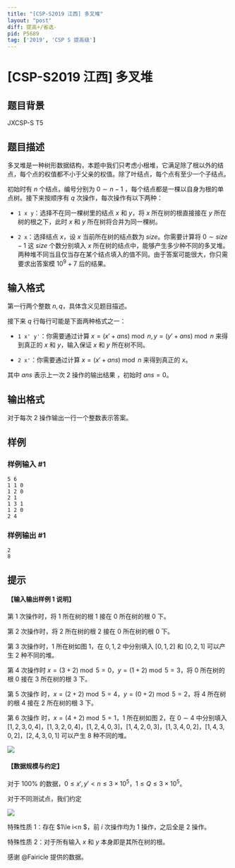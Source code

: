 ```yaml
---
title: "[CSP-S2019 江西] 多叉堆"
layout: "post"
diff: 提高+/省选-
pid: P5689
tag: ['2019', 'CSP S 提高级']
---
```

# [CSP-S2019 江西] 多叉堆
## 题目背景

JXCSP-S T5
## 题目描述

多叉堆是一种树形数据结构，本题中我们只考虑小根堆，它满足除了根以外的结点，每个点的权值都不小于父亲的权值。除了叶结点，每个点有至少一个子结点。

初始时有 $n$ 个结点，编号分别为 $0 \sim n - 1$ ，每个结点都是一棵以自身为根的单点树。接下来按顺序有 $q$ 次操作，每次操作有以下两种：

* `1 x y`：选择不在同一棵树里的结点 $x$ 和 $y$，将 $x$ 所在树的根直接接在 $y$ 所在树的根之下，此时 $x$ 和 $y$ 所在树将合并为同一棵树。

* `2 x`：选择结点 $x$，设 $x$ 当前所在树的结点数为 $size$。你需要计算将 $0 \sim size - 1$ 这 $size$ 个数分别填入 $x$ 所在树的结点中，能够产生多少种不同的多叉堆。两种堆不同当且仅当存在某个结点填入的值不同。由于答案可能很大，你只需要求出答案模 $10^9+7$ 后的结果。
## 输入格式

第一行两个整数 $n, q$，具体含义见题目描述。

接下来 $q$ 行每行可能是下面两种格式之一：

* `1 x' y'`：你需要通过计算 $x=(x'+ans) \bmod n , y=(y'+ans) \bmod n$ 来得到真正的 $x$ 和 $y$，输入保证 $x$ 和 $y$ 所在树不同。

* `2 x'`：你需要通过计算 $x=(x'+ans) \bmod n$ 来得到真正的 $x$。

其中 $ans$ 表示上一次 $2$ 操作的输出结果 ，初始时 $ans=0$。
## 输出格式

对于每次 $2$ 操作输出一行一个整数表示答案。
## 样例

### 样例输入 #1
```
5 6
1 1 0
1 2 0
2 1
1 3 1
1 2 0
2 4
```
### 样例输出 #1
```
2
8

```
## 提示

#### 【输入输出样例 1 说明】

第 $1$ 次操作时，将 $1$ 所在树的根 $1$ 接在 $0$ 所在树的根 $0$ 下。 

第 $2$ 次操作时，将 $2$ 所在树的根 $2$ 接在 $0$ 所在树的根 $0$ 下。   

第 $3$ 次操作时，$1$ 所在树如图 $1$，在 $0,1,2$ 中分别填入 $[0,1,2]$ 和 $[0,2,1]$ 可以产生 $2$ 种不同的堆。    

第 $4$ 次操作时 $x=(3+2) \bmod 5=0$，$y=(1+2) \bmod 5=3$，将 $0$ 所在树的根 $0$ 接在 $3$ 所在树的根 $3$ 下。   

第 $5$ 次操作 时，$x=(2+2) \bmod 5=4$，$y=(0+2) \bmod 5=2$，将 $4$ 所在树的根 $4$ 接在 $2$ 所在树的根 $3$ 下。    

第 $6$ 次操作 时，$x=(4+2) \bmod 5=1$，$1$ 所在树如图 $2$，在 $0\sim 4$ 中分别填入 $[1,2,3,0,4]$，$[1,3,2,0,4]$，$[1,2,4,0,3]$，$[1,4,2,0,3]$，$[1,3,4,0,2]$，$[1,4,3,0,2]$，$[2,4,3,0,1]$ 可以产生 $8$ 种不同的堆。

![](https://cdn.luogu.com.cn/upload/image_hosting/mqsr3nri.png)

#### 【数据规模与约定】

对于 $100\%$ 的数据，$0\le x',y' <n \le 3\times 10^5$，$1\le Q\le 3\times 10^5$。

对于不同测试点，我们约定

![](https://cdn.luogu.com.cn/upload/image_hosting/44j0elzy.png)


特殊性质 $1$：存在 $1\le i<n $，前 $i$ 次操作均为 $1$ 操作，之后全是 $2$ 操作。

特殊性质 $2$：对于所有输入 $x$ 和 $y$ 本身即是其所在树的根。

感谢 @Fairicle 提供的数据。 
